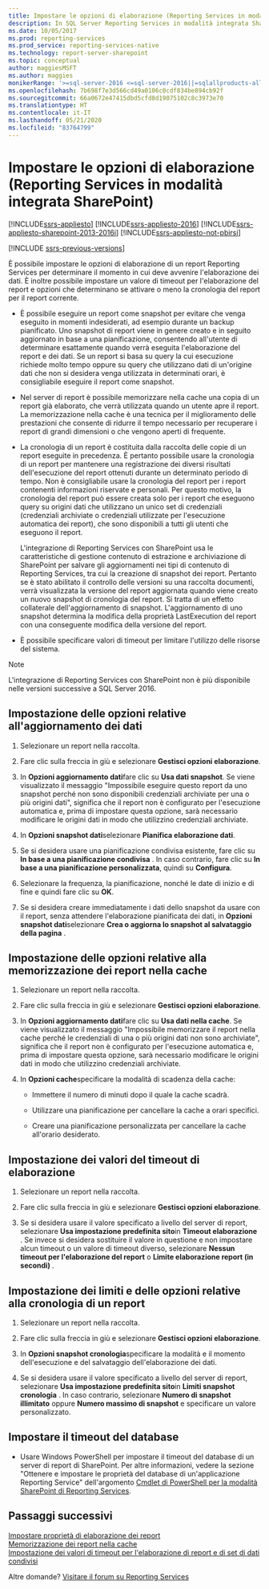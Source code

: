```yaml
---
title: Impostare le opzioni di elaborazione (Reporting Services in modalità integrata SharePoint)| Microsoft Docs
description: In SQL Server Reporting Services in modalità integrata SharePoint, è possibile specificare quando deve essere eseguita l'elaborazione dei dati e impostare un valore di timeout e altre opzioni.
ms.date: 10/05/2017
ms.prod: reporting-services
ms.prod_service: reporting-services-native
ms.technology: report-server-sharepoint
ms.topic: conceptual
author: maggiesMSFT
ms.author: maggies
monikerRange: '>=sql-server-2016 <=sql-server-2016||=sqlallproducts-allversions'
ms.openlocfilehash: 7b698f7e3d566cd49a0106c0cdf834be894cb92f
ms.sourcegitcommit: 66a0672e47415dbd5cfd8d19075102c8c3973e70
ms.translationtype: HT
ms.contentlocale: it-IT
ms.lasthandoff: 05/21/2020
ms.locfileid: "83764799"
---
```

# <a name="set-processing-options-reporting-services-in-sharepoint-integrated-mode"></a>Impostare le opzioni di elaborazione (Reporting Services in modalità integrata SharePoint)

[!INCLUDE[ssrs-appliesto](../../includes/ssrs-appliesto.md)] [!INCLUDE[ssrs-appliesto-2016](../../includes/ssrs-appliesto-2016.md)] [!INCLUDE[ssrs-appliesto-sharepoint-2013-2016i](../../includes/ssrs-appliesto-sharepoint-2013-2016.md)] [!INCLUDE[ssrs-appliesto-not-pbirsi](../../includes/ssrs-appliesto-not-pbirs.md)]

[!INCLUDE [ssrs-previous-versions](../../includes/ssrs-previous-versions.md)]

  È possibile impostare le opzioni di elaborazione di un report Reporting Services per determinare il momento in cui deve avvenire l'elaborazione dei dati. È inoltre possibile impostare un valore di timeout per l'elaborazione del report e opzioni che determinano se attivare o meno la cronologia del report per il report corrente.  
  
-   È possibile eseguire un report come snapshot per evitare che venga eseguito in momenti indesiderati, ad esempio durante un backup pianificato. Uno snapshot di report viene in genere creato e in seguito aggiornato in base a una pianificazione, consentendo all'utente di determinare esattamente quando verrà eseguita l'elaborazione del report e dei dati. Se un report si basa su query la cui esecuzione richiede molto tempo oppure su query che utilizzano dati di un'origine dati che non si desidera venga utilizzata in determinati orari, è consigliabile eseguire il report come snapshot.  
  
-   Nel server di report è possibile memorizzare nella cache una copia di un report già elaborato, che verrà utilizzata quando un utente apre il report. La memorizzazione nella cache è una tecnica per il miglioramento delle prestazioni che consente di ridurre il tempo necessario per recuperare i report di grandi dimensioni o che vengono aperti di frequente.  
  
-   La cronologia di un report è costituita dalla raccolta delle copie di un report eseguite in precedenza. È pertanto possibile usare la cronologia di un report per mantenere una registrazione dei diversi risultati dell'esecuzione del report ottenuti durante un determinato periodo di tempo. Non è consigliabile usare la cronologia del report per i report contenenti informazioni riservate e personali. Per questo motivo, la cronologia del report può essere creata solo per i report che eseguono query su origini dati che utilizzano un unico set di credenziali (credenziali archiviate o credenziali utilizzate per l'esecuzione automatica dei report), che sono disponibili a tutti gli utenti che eseguono il report.  

    L'integrazione di Reporting Services con SharePoint usa le caratteristiche di gestione contenuto di estrazione e archiviazione di SharePoint per salvare gli aggiornamenti nei tipi di contenuto di Reporting Services, tra cui la creazione di snapshot dei report. Pertanto se è stato abilitato il controllo delle versioni su una raccolta documenti, verrà visualizzata la versione del report aggiornata quando viene creato un nuovo snapshot di cronologia del report. Si tratta di un effetto collaterale dell'aggiornamento di snapshot. L'aggiornamento di uno snapshot determina la modifica della proprietà LastExecution del report con una conseguente modifica della versione del report.  

-   È possibile specificare valori di timeout per limitare l'utilizzo delle risorse del sistema.  

> [!NOTE]
> L'integrazione di Reporting Services con SharePoint non è più disponibile nelle versioni successive a SQL Server 2016.

## <a name="set-data-refresh-options"></a>Impostazione delle opzioni relative all'aggiornamento dei dati
  
1.  Selezionare un report nella raccolta.  
  
2.  Fare clic sulla freccia in giù e selezionare **Gestisci opzioni elaborazione**.  
  
3.  In **Opzioni aggiornamento dati**fare clic su **Usa dati snapshot**. Se viene visualizzato il messaggio "Impossibile eseguire questo report da uno snapshot perché non sono disponibili credenziali archiviate per una o più origini dati", significa che il report non è configurato per l'esecuzione automatica e, prima di impostare questa opzione, sarà necessario modificare le origini dati in modo che utilizzino credenziali archiviate.  
  
4.  In **Opzioni snapshot dati**selezionare **Pianifica elaborazione dati**.  
  
5.  Se si desidera usare una pianificazione condivisa esistente, fare clic su **In base a una pianificazione condivisa** . In caso contrario, fare clic su **In base a una pianificazione personalizzata**, quindi su **Configura**.  
  
6.  Selezionare la frequenza, la pianificazione, nonché le date di inizio e di fine e quindi fare clic su **OK**.  
  
7.  Se si desidera creare immediatamente i dati dello snapshot da usare con il report, senza attendere l'elaborazione pianificata dei dati, in **Opzioni snapshot dati**selezionare **Crea o aggiorna lo snapshot al salvataggio della pagina** .  
  
## <a name="set-report-caching-options"></a>Impostazione delle opzioni relative alla memorizzazione dei report nella cache
  
1.  Selezionare un report nella raccolta.  
  
2.  Fare clic sulla freccia in giù e selezionare **Gestisci opzioni elaborazione**.  
  
3.  In **Opzioni aggiornamento dati**fare clic su **Usa dati nella cache**. Se viene visualizzato il messaggio "Impossibile memorizzare il report nella cache perché le credenziali di una o più origini dati non sono archiviate", significa che il report non è configurato per l'esecuzione automatica e, prima di impostare questa opzione, sarà necessario modificare le origini dati in modo che utilizzino credenziali archiviate.  
  
4.  In **Opzioni cache**specificare la modalità di scadenza della cache:  
  
    -   Immettere il numero di minuti dopo il quale la cache scadrà.  
  
    -   Utilizzare una pianificazione per cancellare la cache a orari specifici.  
  
    -   Creare una pianificazione personalizzata per cancellare la cache all'orario desiderato.  
  
## <a name="set-processing-time-out-values"></a>Impostazione dei valori del timeout di elaborazione
  
1.  Selezionare un report nella raccolta.  
  
2.  Fare clic sulla freccia in giù e selezionare **Gestisci opzioni elaborazione**.  
  
3.  Se si desidera usare il valore specificato a livello del server di report, selezionare **Usa impostazione predefinita sito**in **Timeout elaborazione** . Se invece si desidera sostituire il valore in questione e non impostare alcun timeout o un valore di timeout diverso, selezionare **Nessun timeout per l'elaborazione del report** o **Limite elaborazione report (in secondi)** .  
  
## <a name="set-report-history-options-and-limits"></a>Impostazione dei limiti e delle opzioni relative alla cronologia di un report
  
1.  Selezionare un report nella raccolta.  
  
2.  Fare clic sulla freccia in giù e selezionare **Gestisci opzioni elaborazione**.  
  
3.  In **Opzioni snapshot cronologia**specificare la modalità e il momento dell'esecuzione e del salvataggio dell'elaborazione dei dati.  
  
4.  Se si desidera usare il valore specificato a livello del server di report, selezionare **Usa impostazione predefinita sito**in **Limiti snapshot cronologia** . In caso contrario, selezionare **Numero di snapshot illimitato** oppure **Numero massimo di snapshot** e specificare un valore personalizzato.  
  
## <a name="set-database-timeout"></a>Impostare il timeout del database
  
*  Usare Windows PowerShell per impostare il timeout del database di un server di report di SharePoint. Per altre informazioni, vedere la sezione "Ottenere e impostare le proprietà del database di un'applicazione Reporting Service" dell'argomento [Cmdlet di PowerShell per la modalità SharePoint di Reporting Services](../../reporting-services/report-server-sharepoint/powershell-cmdlets-for-reporting-services-sharepoint-mode.md).  
  
## <a name="next-steps"></a>Passaggi successivi

 [Impostare proprietà di elaborazione dei report](../../reporting-services/report-server/set-report-processing-properties.md)   
 [Memorizzazione dei report nella cache](../../reporting-services/report-server/caching-reports-ssrs.md)   
 [Impostazione dei valori di timeout per l'elaborazione di report e di set di dati condivisi](../../reporting-services/report-server/setting-time-out-values-for-report-and-shared-dataset-processing-ssrs.md)  

Altre domande? [Visitare il forum su Reporting Services](https://go.microsoft.com/fwlink/?LinkId=620231)
